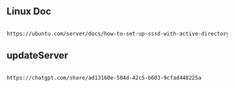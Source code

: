 ## Linux Doc
```sh

https://ubuntu.com/server/docs/how-to-set-up-sssd-with-active-directory

```

## updateServer

```sh

https://chatgpt.com/share/ad13160e-504d-42c5-b603-9cfad448225a

```
